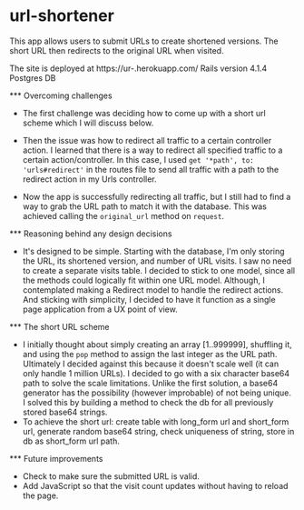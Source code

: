 # url-shortener

This app allows users to submit URLs to create shortened versions.
The short URL then redirects to the original URL when visited.

The site is deployed at https://ur-.herokuapp.com/
Rails version 4.1.4 
Postgres DB

*** Overcoming challenges
- The first challenge was deciding how to come up with a short url scheme which I will discuss below.

- Then the issue was how to redirect all traffic to a certain controller action. I learned that there is a way to redirect all specified traffic to a certain action/controller. In this case, I used `get '*path', to: 'urls#redirect'` in the routes file to send all traffic with a path to the redirect action in my Urls controller.

- Now the app is successfully redirecting all traffic, but I still had to find a way to grab the URL path to match it with the database. This was achieved calling the `original_url` method on `request`.


*** Reasoning behind any design decisions
- It's designed to be simple. Starting with the database, I'm only storing the URL, its shortened version, and number of URL visits. I saw no need to create a separate visits table. I decided to stick to one model, since all the methods could logically fit within one URL model. Although, I contemplated making a Redirect model to handle the redirect actions. And sticking with simplicity, I decided to have it function as a single page application from a UX point of view.

*** The short URL scheme
- I initially thought about simply creating an array [1..999999], shuffling it, and using the `pop` method to assign the last integer as the URL path. Ultimately I decided against this because it doesn't scale well (it can only handle 1 million URLs). I decided to go with a six character base64 path to solve the scale limitations. Unlike the first solution, a base64 generator has the possibility (however improbable) of not being unique. I solved this by building a method to check the db for all previously stored base64 strings. 
- To achieve the short url: create table with long_form url and short_form url, generate random base64 string, check uniqueness of string, store in db as short_form url path.

*** Future improvements
- Check to make sure the submitted URL is valid.
- Add JavaScript so that the visit count updates without having to reload the page.